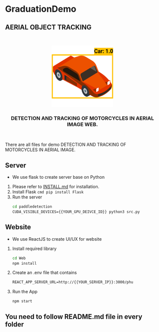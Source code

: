 # GraduationDemo
## AERIAL OBJECT TRACKING

<!-- PROJECT LOGO -->
<br />
<p align="center">
  <a href="https://github.com/phungo1506/Graduation">
    <img src="https://github.com/MinhTran0311/AerialObjectDetection/blob/main/Mobile/assets/icons/ic_appicon.png" alt="Logo" width="200" height="200">
  </a>
  <h3 align="center">DETECTION AND TRACKING OF MOTORCYCLES IN 
AERIAL IMAGE WEB.</h3>
  <p align="center">
    <br />

There are all files for demo DETECTION AND TRACKING OF MOTORCYCLES IN 
AERIAL IMAGE.

## Server

- We use flask to create server base on Python

1. Please refer to [INSTALL.md](https://paddledetection.readthedocs.io/tutorials/GETTING_STARTED.html) for installation.
2. Install Flask
	   ```cmd
	   pip install Flask
	   ```
2. Run the server
	 ```cmd
   cd paddledetection
   CUDA_VISIBLE_DEVICES={{YOUR_GPU_DEIVCE_ID}} python3 src.py

## Website

- We use ReactJS to create UI/UX for website

1. Install required library
	 ```cmd
   cd Web
   npm install
	  ```
2. Create an .env file that contains
   ```cmd
   REACT_APP_SERVER_URL=http://{{YOUR_SERVER_IP}}:3000/phu
   ```
4. Run the App
  	```cmd
   npm start
   ```
## You need to follow README.md file in every folder
